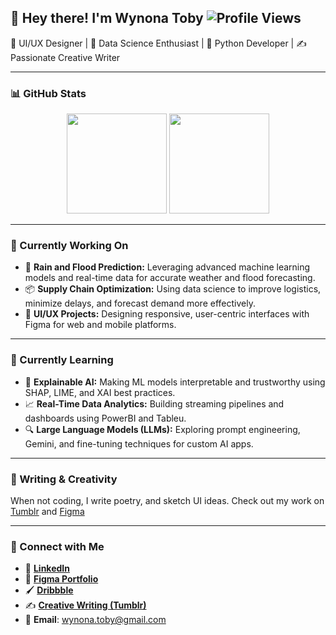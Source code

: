 ## 👋 Hey there! I'm Wynona Toby  <img src="https://komarev.com/ghpvc/?username=wynona-toby&label=Profile%20Views&color=0e75b6&style=flat" alt="Profile Views" />

🎨 UI/UX Designer | 🧠 Data Science Enthusiast | 🐍 Python Developer | ✍️ Passionate Creative Writer 

---

### 📊 GitHub Stats  
<div align="center">
  <img src="https://nirzak-streak-stats.vercel.app/?user=wynona-toby&theme=dark&hide_border=false" height="160px" />
  <img src="https://github-readme-stats.vercel.app/api/top-langs/?username=wynona-toby&theme=dark&hide_border=false&layout=compact" height="160px" />
</div>

---

### 🔭 Currently Working On  
- 🚀 **Rain and Flood Prediction:** Leveraging advanced machine learning models and real-time data for accurate weather and flood forecasting.
- 📦 **Supply Chain Optimization:** Using data science to improve logistics, minimize delays, and forecast demand more effectively.
- 🎨 **UI/UX Projects:** Designing responsive, user-centric interfaces with Figma for web and mobile platforms.

---

### 🌱 Currently Learning  
- 🧠 **Explainable AI:** Making ML models interpretable and trustworthy using SHAP, LIME, and XAI best practices.
- 📈 **Real-Time Data Analytics:** Building streaming pipelines and dashboards using PowerBI and Tableu.
- 🔍 **Large Language Models (LLMs):** Exploring prompt engineering, Gemini, and fine-tuning techniques for custom AI apps.

---

### 📝 Writing & Creativity  
When not coding, I write poetry, and sketch UI ideas. Check out my work on [Tumblr](https://elysian-scribbles.tumblr.com/) and [Figma](https://www.figma.com/@wynona_toby)

---

### 🔗 Connect with Me

- 📁 [**LinkedIn**](https://www.linkedin.com/in/wynona-toby-0b57262a0/)
- 🎨 [**Figma Portfolio**](https://www.figma.com/@wynona_toby)
- 🖌️ [**Dribbble**](https://dribbble.com/wynona_toby)
- ✍️ [**Creative Writing (Tumblr)**](https://elysian-scribbles.tumblr.com)
- 📧 **Email**: [wynona.toby@gmail.com](mailto:wynona.toby@gmail.com)
